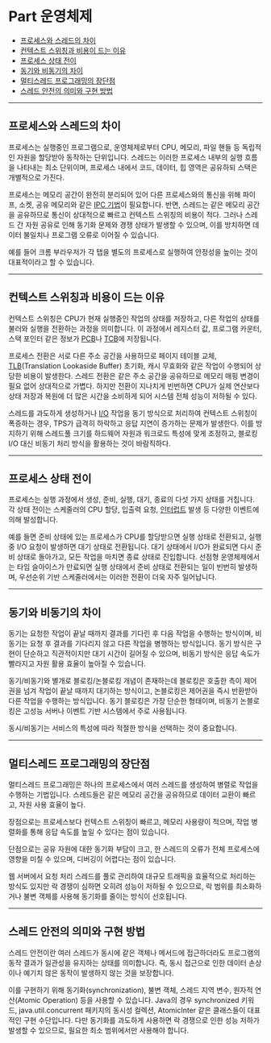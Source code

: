 # Part 운영체제

* [프로세스와 스레드의 차이](#프로세스와-스레드의-차이) 
* [컨텍스트 스위칭과 비용이 드는 이유](#컨텍스트-스위칭과-비용이-드는-이유)
* [프로세스 상태 전이](#프로세스-상태-전이)
* [동기와 비동기의 차이](#동기와-비동기의-차이)
* [멀티스레드 프로그래밍의 장단점](#멀티스레드-프로그래밍의-장단점)
* [스레드 안전의 의미와 구현 방법](#스레드-안전의-의미와-구현-방법)
---
## 프로세스와 스레드의 차이
프로세스는 실행중인 프로그램으로, 운영체제로부터 CPU, 메모리, 파일 핸들 등 독립적인 자원을 할당받아 동작하는 단위입니다. 스레드는 이러한 프로세스 내부의 실행 흐름을 나타내는 최소 단위이며, 프로세스 내에서 코드, 데이터, 힙 영역은 공유하되 스택은 개별적으로 가진다.

프로세스는 메모리 공간이 완전히 분리되어 있어 다른 프로세스와의 통신을 위해 파이프, 소켓, 공유 메모리와 같은 [IPC 기법](../Programming%20Terminology/README.md#ipc-기법)이 필요합니다. 반면, 스레드는 같은 메모리 공간을 공유하므로 통신이 상대적으로 빠르고 컨텍스트 스위칭의 비용이 적다. 그러나 스레드 간 자원 공유로 인해 동기화 문제와 경쟁 상태가 발생할 수 있으며, 이를 방치하면 데이터 불일치나 프로그램 오류로 이어질 수 있습니다.

예를 들어 크롬 부라우저가 각 탭을 별도의 프로세스로 실행하여 안정성을 높이는 것이 대표적이라고 할 수 있습니다.

---
## 컨텍스트 스위칭과 비용이 드는 이유
컨텍스트 스위칭은 CPU가 현재 실행중인 작업의 상태를 저장하고, 다른 작업의 상태를 불러와 실행을 전환하는 과정을 의미합니다. 이 과정에서 레지스터 값, 프로그램 카운터, 스택 포인터 같은 정보가 [PCB](../Programming%20Terminology/README.md#pcb)나 [TCB](../Programming%20Terminology/README.md#tcb)에 저장됩니다.

프로세스 전환은 서로 다른 주소 공간을 사용하므로 페이지 테이블 교체, [TLB](../Programming%20Terminology/README.md/#tlb)(Translation Lookaside Buffer) 초기화, 캐시 무효화와 같은 작업이 수행되어 상당한 비용이 발생한다. 스레드 전환은 같은 주소 공간을 공유하므로 메모리 매핑 변경이 필요 없어 상대적으로 가볍다. 하지만 전환이 지나치게 빈번하면 CPU가 실제 연산보다 상태 저장과 복원에 더 많은 시간을 소비하게 되어 시스템 전체 성능이 저하될 수 있다.

스레드를 과도하게 생성하거나 [I/O](../Programming%20Terminology/README.md/#io) 작업을 동기 방식으로 처리하여 컨텍스트 스위칭이 폭증하는 경우, TPS가 급격히 하락하고 응답 지연이 증가하는 문제가 발생한다. 이를 방지하기 위해 스레드풀 크기를 하드웨어 자원과 워크로드 특성에 맞게 조정하고, 블로킹 I/O 대신 비동기 처리 방식을 활용하는 것이 바람직하다.

---
## 프로세스 상태 전이
프로세스는 실행 과정에서 생성, 준비, 실행, 대기, 종료의 다섯 가지 상태를 거칩니다. 각 상태 전이는 스케줄러의 CPU 할당, 입출력 요청, [인터럽트](../Programming%20Terminology/README.md#인터럽트) 발생 등 다양한 이벤트에 의해 발성합니다.

예를 들면 준비 상태에 있는 프로세스가 CPU를 할당받으면 실행 상태로 전환되고, 실행 중 I/O 요청이 발생하면 대기 상태로 전환됩니다. 대기 상태에서 I/O가 완료되면 다시 준비 상태로 돌아가고, 모든 작업을 마치면 종료 상태로 진입합니다. 선점형 운영체제에서는 타임 슬아이스가 만료되면 실행 상태에서 준비 상태로 전환되는 일이 빈번히 발생하며, 우선순위 기반 스케줄러에서는 이러한 전환이 더욱 자주 일어납니다.

---
## 동기와 비동기의 차이
동기는 요청한 작업이 끝날 때까지 결과를 기다린 후 다음 작업을 수행하는 방식이며, 비동기는 요청 후 결과를 기다리지 않고 다른 작업을 병행하는 방식입니다. 동기 방식은 구현이 단순하고 직관적이지만 대기 시간이 길어질 수 있으며, 비동기 방식은 응답 속도가 빨라지고 자원 활용 효율이 높아질 수 있습니다.

동기/비동기와 별개로 블로킹/논블로킹 개념이 존재하는데 블로킹은 호출한 측이 제어권을 넘겨 작업이 끝날 때까지 대기하는 방식이고, 논블로킹은 제어권을 즉시 반환받아 다른 작업을 수행하는 방식입니다. 동기 블로킹은 가장 단순한 형태이며, 비동기 논블로킹은 고성능 서버나 이벤트 기반 시스템에서 주로 사용됩니다.

동시/비동기는 서비스의 특성에 따라 적절한 방식을 선택하는 것이 중요합니다.

-- -
## 멀티스레드 프로그래밍의 장단점
멀티스레드 프로그래밍은 하나의 프로세스에서 여러 스레드를 생성하여 병렬로 작업을 수행하는 기법입니다. 스레드들은 같은 메모리 공간을 공유하므로 데이터 교환이 빠르고, 자원 사용 효율이 높다.

장점으로는 프로세스보다 컨텍스트 스위칭이 빠르고, 메모리 사용량이 적으며, 작업 병렬화를 통해 응답 속도를 높일 수 있다는 점이 있습니다.

단점으로는 공유 자원에 대한 동기화 부담이 크고, 한 스레드의 오류가 전체 프로세스에 영향을 미칠 수 있으며, 디버깅이 어렵다는 점이 있습니다.

웹 서버에서 요청 처리 스레드를 풀로 관리하여 대규모 트래픽을 효율적으로 처리하는 방식도 있지만 락 경쟁이 심하면 오히려 성능이 저하될 수 있으므로, 락 범위를 최소화하거나 불변 객체를 사용해 동기화를 줄이는 방식이 선호됩니다.

---
## 스레드 안전의 의미와 구현 방법
스레드 안전이란 여러 스레드가 동시에 같은 객체나 메서드에 접근하더라도 프로그램의 동작 결과가 일관성을 유지하는 상태를 의미합니다. 즉, 동시 접근으로 인한 데이터 손상이나 예기치 않은 동작이 발생하지 않는 것을 보장합니다.

이를 구현하기 위해 동기화(synchronization), 불변 객체, 스레드 지역 변수, 원자적 연산(Atomic Operation) 등을 사용할 수 있습니다. Java의 경우 synchronized 키워드, java.util.concurrent 패키지의 동시성 컬렉션, AtomicInter 같은 클래스들이 대표적인 구현 수단입니다. 다만 동기화를 과도하게 사용하면 락 경쟁으로 인한 성능 저하가 발생할 수 있으므로, 필요한 최소 범위에서만 사용해야 합니다.